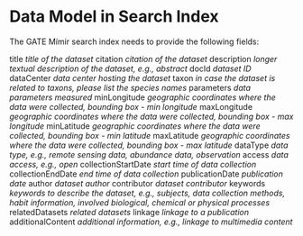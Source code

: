 # Data Model in Search Index

The GATE Mímir search index needs to provide the following fields:

title *title of the dataset*
citation *citation of the dataset*
description *longer textual description of the dataset, e.g., abstract*
docId *dataset ID*
dataCenter *data center hosting the dataset*
taxon *in case the dataset is related to taxons, please list the species names*
parameters *data parameters measured*
minLongitude *geographic coordinates where the data were collected, bounding box - min longitude*
maxLongitude *geographic coordinates where the data were collected, bounding box - max longitude*
minLatitude *geographic coordinates where the data were collected, bounding box - min latitude*
maxLatitude *geographic coordinates where the data were collected, bounding box - max latitude*
dataType *data type, e.g., remote sensing data, abundance data, observation*
access *data access, e.g., open*
collectionStartDate *start time of data collection* 
collectionEndDate *end time of data collection* 
publicationDate *publication date*
author *dataset author*
contributor *dataset contributor*
keywords *keywords to describe the dataset, e.g., subjects, data collection methods, habit information, involved biological, chemical or physical processes*
relatedDatasets *related datasets*
linkage *linkage to a publication*
additionalContent *additional information, e.g., linkage to multimedia content*